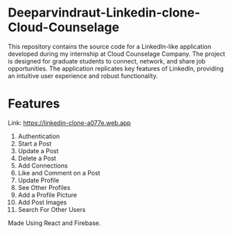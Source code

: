 # Deeparvindraut-Linkedin-clone-Cloud-Counselage
This repository contains the source code for a LinkedIn-like application developed during my internship at Cloud Counselage Company. The project is designed for graduate students to connect, network, and share job opportunities. The application replicates key features of LinkedIn, providing an intuitive user experience and robust functionality.
# Features

Link: https://linkedin-clone-a077e.web.app

1. Authentication
2. Start a Post
3. Update a Post
4. Delete a Post
5. Add Connections
6. Like and Comment on a Post
7. Update Profile
8. See Other Profiles
9. Add a Profile Picture
10. Add Post Images
11. Search For Other Users


Made Using React and Firebase.
